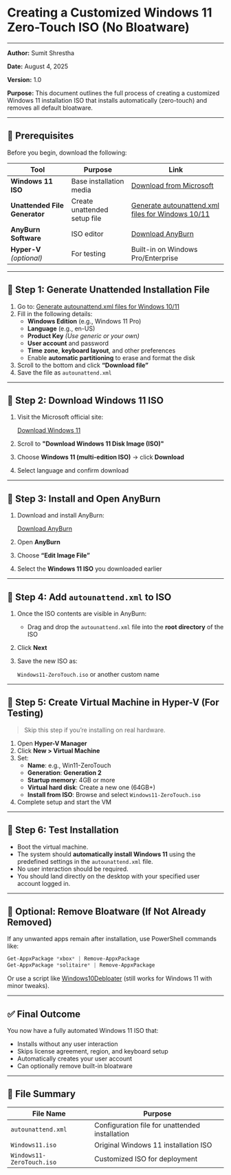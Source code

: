 # Creating a Customized Windows 11 Zero-Touch ISO (No Bloatware)

---

**Author:** Sumit Shrestha

**Date:** August 4, 2025

**Version:** 1.0

**Purpose:** This document outlines the full process of creating a customized Windows 11 installation ISO that installs automatically (zero-touch) and removes all default bloatware.

---

## 🧰 Prerequisites

Before you begin, download the following:

| Tool                          | Purpose                      | Link                                                                                                        |
| ----------------------------- | ---------------------------- | ----------------------------------------------------------------------------------------------------------- |
| **Windows 11 ISO**            | Base installation media      | [Download from Microsoft](https://www.microsoft.com/software-download/windows11)                            |
| **Unattended File Generator** | Create unattended setup file | [Generate autounattend.xml files for Windows&#xA0;10/11](https://schneegans.de/windows/unattend-generator/) |
| **AnyBurn Software**          | ISO editor                   | [Download AnyBurn](https://www.anyburn.com/download.php)                                                    |
| **Hyper-V** *(optional)*      | For testing                  | Built-in on Windows Pro/Enterprise                                                                          |

---

## 📌 Step 1: Generate Unattended Installation File

1. Go to: [Generate autounattend.xml files for Windows&#xA0;10/11](https://schneegans.de/windows/unattend-generator/)
2. Fill in the following details:
   - **Windows Edition** (e.g., Windows 11 Pro)
   - **Language** (e.g., en-US)
   - **Product Key** *(Use generic or your own)*
   - **User account** and password
   - **Time zone**, **keyboard layout**, and other preferences
   - Enable **automatic partitioning** to erase and format the disk
3. Scroll to the bottom and click **“Download file”**
4. Save the file as `autounattend.xml`

---

## 📌 Step 2: Download Windows 11 ISO

1. Visit the Microsoft official site:
   
   [Download Windows 11](https://www.microsoft.com/software-download/windows11)

2. Scroll to **"Download Windows 11 Disk Image (ISO)"**

3. Choose **Windows 11 (multi-edition ISO)** → click **Download**

4. Select language and confirm download

---

## 📌 Step 3: Install and Open AnyBurn

1. Download and install AnyBurn:
   
   [Download AnyBurn](https://www.anyburn.com/download.php)

2. Open **AnyBurn**

3. Choose **“Edit Image File”**

4. Select the **Windows 11 ISO** you downloaded earlier

---

## 📌 Step 4: Add `autounattend.xml` to ISO

1. Once the ISO contents are visible in AnyBurn:
   
   - Drag and drop the `autounattend.xml` file into the **root directory** of the ISO

2. Click **Next**

3. Save the new ISO as:
   
   `Windows11-ZeroTouch.iso` or another custom name

---

## 📌 Step 5: Create Virtual Machine in Hyper-V (For Testing)

> Skip this step if you’re installing on real hardware.

1. Open **Hyper-V Manager**
2. Click **New > Virtual Machine**
3. Set:
   - **Name**: e.g., Win11-ZeroTouch
   - **Generation**: **Generation 2**
   - **Startup memory**: 4GB or more
   - **Virtual hard disk**: Create a new one (64GB+)
   - **Install from ISO**: Browse and select `Windows11-ZeroTouch.iso`
4. Complete setup and start the VM

---

## 🧪 Step 6: Test Installation

- Boot the virtual machine.
- The system should **automatically install Windows 11** using the predefined settings in the `autounattend.xml` file.
- No user interaction should be required.
- You should land directly on the desktop with your specified user account logged in.

---

## 🧼 Optional: Remove Bloatware (If Not Already Removed)

If any unwanted apps remain after installation, use PowerShell commands like:

```powershell
Get-AppxPackage *xbox* | Remove-AppxPackage
Get-AppxPackage *solitaire* | Remove-AppxPackage
```

Or use a script like [Windows10Debloater](https://github.com/Sycnex/Windows10Debloater) (still works for Windows 11 with minor tweaks).

---

## ✅ Final Outcome

You now have a fully automated Windows 11 ISO that:

- Installs without any user interaction
- Skips license agreement, region, and keyboard setup
- Automatically creates your user account
- Can optionally remove built-in bloatware

---

## 📁 File Summary

| File Name                 | Purpose                                        |
| ------------------------- | ---------------------------------------------- |
| `autounattend.xml`        | Configuration file for unattended installation |
| `Windows11.iso`           | Original Windows 11 installation ISO           |
| `Windows11-ZeroTouch.iso` | Customized ISO for deployment                  |

